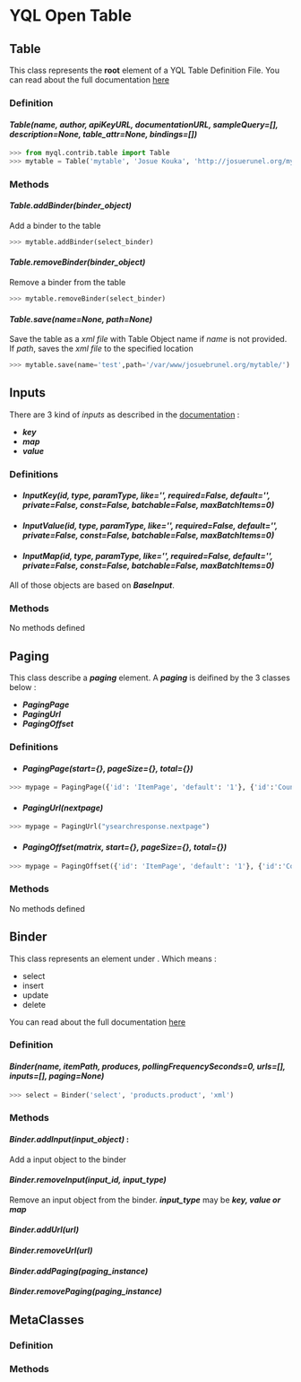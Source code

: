 YQL Open Table
==============

## Table
This class represents the **root** element of a YQL Table Definition File. You can read about the full documentation [here](https://developer.yahoo.com/yql/guide/yql-opentables-reference.html#yql-opentables-tables-element)

### **Definition**

#### *Table(name, author, apiKeyURL, documentationURL, sampleQuery=[], description=None, table_attr=None, bindings=[])*

```python
>>> from myql.contrib.table import Table
>>> mytable = Table('mytable', 'Josue Kouka', 'http://josuerunel.org/mytable/','http://josuerunel.org/mytable/docs.html',sampleQuery = ['SELECT * FROM mytable', 'SELECT name FROM mytable WHERE id = 77'], description='Just a simple tabe', table_attr={'xmlns':'http://query.yahooapis.com/v1/schema/table.xsd', 'securityLevel':'any', 'https':'false'})
```

### **Methods**

#### *Table.addBinder(binder_object)*
Add a binder to the table 
```python
>>> mytable.addBinder(select_binder)
```
#### *Table.removeBinder(binder_object)*
Remove a binder from the table
```python
>>> mytable.removeBinder(select_binder)
```
#### *Table.save(name=None, path=None)*
Save the table as a *xml file* with Table Object name if *name* is not provided. If *path*, saves the *xml file* to the specified location
```python
>>> mytable.save(name='test',path='/var/www/josuebrunel.org/mytable/')
```

## Inputs
There are 3 kind of *inputs* as described in the [documentation](https://developer.yahoo.com/yql/guide/yql-opentables-reference.html#yql-opentables-key) :

* ***key***  
* ***map*** 
* ***value***  

### **Definitions**

* #### *InputKey(id, type, paramType, like='', required=False, default='', private=False, const=False, batchable=False, maxBatchItems=0)*

* #### *InputValue(id, type, paramType, like='', required=False, default='', private=False, const=False, batchable=False, maxBatchItems=0)*

* #### *InputMap(id, type, paramType, like='', required=False, default='', private=False, const=False, batchable=False, maxBatchItems=0)*

All of those objects are based on ***BaseInput***.

### **Methods**
No methods defined

## Paging
This class describe a ***paging*** element. A ***paging*** is deifined by the 3 classes below :

* ***PagingPage***
* ***PagingUrl***
* ***PagingOffset***

### **Definitions**

* #### *PagingPage(start={}, pageSize={}, total={})*
```python
>>> mypage = PagingPage({'id': 'ItemPage', 'default': '1'}, {'id':'Count' ,'max':'25'},{'default': '10'})
```
* #### *PagingUrl(nextpage)*
```python
>>> mypage = PagingUrl("ysearchresponse.nextpage")
```
* #### *PagingOffset(matrix, start={}, pageSize={}, total={})*
```python
>>> mypage = PagingOffset({'id': 'ItemPage', 'default': '1'}, {'id':'Count' ,'max':'25'},{'default': '10'})
```

### **Methods**
No methods defined

## Binder
This class represents an element under **<bindings>**. Which means :

* select
* insert
* update
* delete

You can read about the full documentation [here](https://developer.yahoo.com/yql/guide/yql-opentables-reference.html#yql-opentables-select)

### **Definition**

#### *Binder(name, itemPath, produces, pollingFrequencySeconds=0, urls=[], inputs=[], paging=None)*

```python
>>> select = Binder('select', 'products.product', 'xml')
```

### **Methods**

#### *Binder.addInput(input_object)* : 
Add a input object to the binder
#### *Binder.removeInput(input_id, input_type)*
Remove an input object from the binder. ***input_type*** may be ***key, value or map***
#### *Binder.addUrl(url)*
#### *Binder.removeUrl(url)*
#### *Binder.addPaging(paging_instance)*
#### *Binder.removePaging(paging_instance)*

## MetaClasses
 
### **Definition**

### **Methods**


